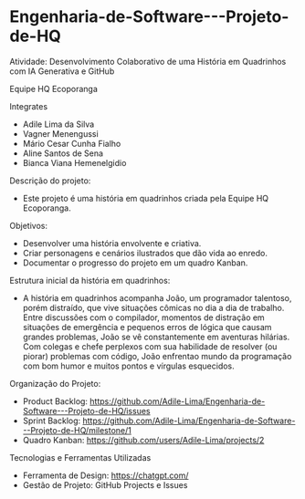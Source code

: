 # Engenharia-de-Software---Projeto-de-HQ
Atividade: Desenvolvimento Colaborativo de uma História em Quadrinhos com IA Generativa e GitHub

Equipe HQ Ecoporanga

Integrates
- Adile Lima da Silva
- Vagner Menengussi
- Mário Cesar Cunha Fialho
- Aline Santos de Sena
- Bianca Viana Hemenelgidio

Descrição do projeto:
- Este projeto é uma história em quadrinhos criada pela Equipe HQ Ecoporanga.

Objetivos:
- Desenvolver uma história envolvente e criativa.
- Criar personagens e cenários ilustrados que dão vida ao enredo.
- Documentar o progresso do projeto em um quadro Kanban.

Estrutura inicial da história em quadrinhos:
- A história em quadrinhos acompanha João, um programador talentoso, porém distraído, que vive situações cômicas no dia a dia de trabalho. Entre discussões com o compilador, momentos de distração em situações de emergência e pequenos erros de lógica que causam grandes problemas, João se vê constantemente em aventuras hilárias. Com colegas e chefe perplexos com sua habilidade de resolver (ou piorar) problemas com código, João enfrentao mundo da programação com bom humor e muitos pontos e vírgulas esquecidos.

Organização do Projeto:
- Product Backlog: https://github.com/Adile-Lima/Engenharia-de-Software---Projeto-de-HQ/issues
- Sprint Backlog: https://github.com/Adile-Lima/Engenharia-de-Software---Projeto-de-HQ/milestone/1
- Quadro Kanban: https://github.com/users/Adile-Lima/projects/2

Tecnologias e Ferramentas Utilizadas
- Ferramenta de Design: https://chatgpt.com/
- Gestão de Projeto: GitHub Projects e Issues

